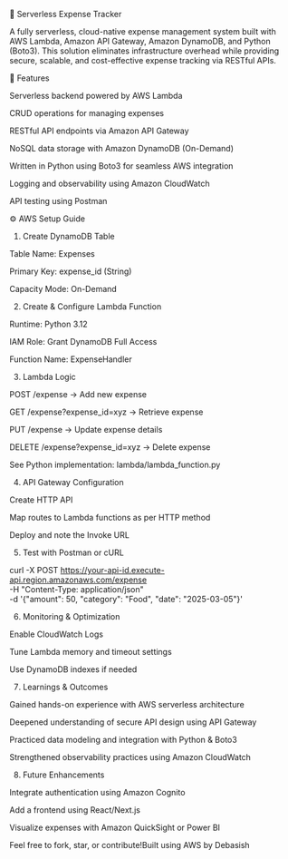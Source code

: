 💸 Serverless Expense Tracker

A fully serverless, cloud-native expense management system built with AWS Lambda, Amazon API Gateway, Amazon DynamoDB, and Python (Boto3). This solution eliminates infrastructure overhead while providing secure, scalable, and cost-effective expense tracking via RESTful APIs.

🚀 Features

Serverless backend powered by AWS Lambda

CRUD operations for managing expenses

RESTful API endpoints via Amazon API Gateway

NoSQL data storage with Amazon DynamoDB (On-Demand)

Written in Python using Boto3 for seamless AWS integration

Logging and observability using Amazon CloudWatch

API testing using Postman

⚙️ AWS Setup Guide

1. Create DynamoDB Table

Table Name: Expenses

Primary Key: expense_id (String)

Capacity Mode: On-Demand

2. Create & Configure Lambda Function

Runtime: Python 3.12

IAM Role: Grant DynamoDB Full Access

Function Name: ExpenseHandler

3. Lambda Logic

POST /expense → Add new expense

GET /expense?expense_id=xyz → Retrieve expense

PUT /expense → Update expense details

DELETE /expense?expense_id=xyz → Delete expense

See Python implementation: lambda/lambda_function.py

4. API Gateway Configuration

Create HTTP API

Map routes to Lambda functions as per HTTP method

Deploy and note the Invoke URL

5. Test with Postman or cURL

curl -X POST https://your-api-id.execute-api.region.amazonaws.com/expense \
-H "Content-Type: application/json" \
-d '{"amount": 50, "category": "Food", "date": "2025-03-05"}'

6. Monitoring & Optimization

Enable CloudWatch Logs

Tune Lambda memory and timeout settings

Use DynamoDB indexes if needed

7. Learnings & Outcomes

Gained hands-on experience with AWS serverless architecture

Deepened understanding of secure API design using API Gateway

Practiced data modeling and integration with Python & Boto3

Strengthened observability practices using Amazon CloudWatch

8. Future Enhancements

Integrate authentication using Amazon Cognito

Add a frontend using React/Next.js

Visualize expenses with Amazon QuickSight or Power BI

Feel free to fork, star, or contribute!Built using AWS by Debasish
